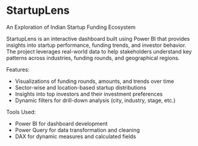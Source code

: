# StartupLens
An Exploration of Indian Startup Funding Ecosystem

StartupLens is an interactive dashboard built using Power BI that provides insights into startup performance, funding trends, and investor behavior. The project leverages real-world data to help stakeholders understand key patterns across industries, funding rounds, and geographical regions.

Features:
- Visualizations of funding rounds, amounts, and trends over time
- Sector-wise and location-based startup distributions
- Insights into top investors and their investment preferences
- Dynamic filters for drill-down analysis (city, industry, stage, etc.)

Tools Used:
* Power BI for dashboard development
* Power Query for data transformation and cleaning
* DAX for dynamic measures and calculated fields
